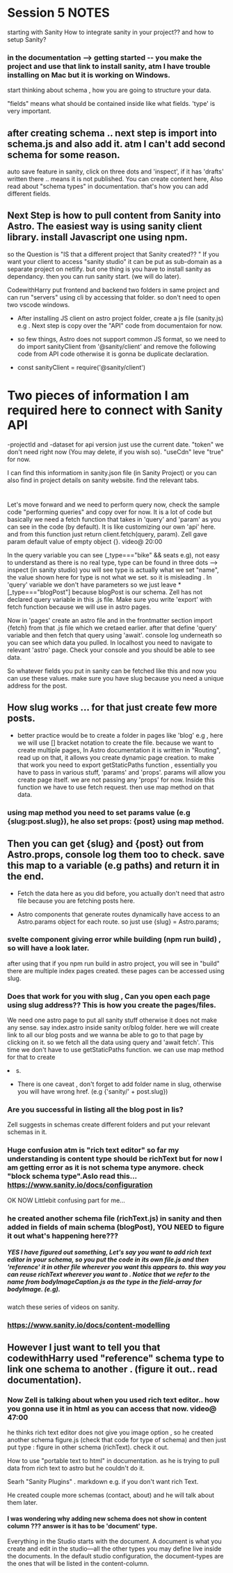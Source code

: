 # Session 5 NOTES

starting with Sanity
How to integrate sanity in your project?? and how to setup Sanity?

### in the documentation --> getting started -- you make the project and use that link to install sanity, atm I have trouble installing on Mac but it is working on Windows.

start thinking about schema , how you are going to structure your data. 

"fields" means what should be contained inside like what fields. 'type' is very important. 

## after creating schema .. next step is import into schema.js and also add it.  atm I can't add second schema for some reason.

auto save feature in sanity, click on three dots and 'inspect', if it has 'drafts' written there .. means it is not published.  You can create content here, Also read about "schema types" in documentation. that's how you can add different fields.

## Next Step is how to pull content from Sanity into Astro. The easiest way is using sanity client library. install Javascript one using npm.  

so the Question is "IS that a different project that Sanity created?? " If you want your client to access "sanity studio" it can be put as sub-domain as a separate project on netlify. but one thing is you have to install sanity as dependancy. then you can run sanity start. (we will do later).

CodewithHarry put frontend and backend two folders in same project and can run "servers" using cli by accessing that folder. so don't need to open two vscode windows.

- After installing JS client on astro project folder, create a js file (sanity.js) e.g . Next step is copy over the "API" code from documentaion for now. 
- so few things, Astro does not support common JS format, so we need to do import sanityClient from '@sanity/client' and remove the following code from API code otherwise it is gonna be duplicate declaration.

- const sanityClient = require('@sanity/client')
# Two pieces of information I am required here to connect with Sanity API 
-projectId and 
-dataset
for api version just use the current date. "token" we don't need right now (You may delete, if you wish so). "useCdn" leve "true" for now. 

I can find this informatiom in sanity.json file (in Sanity Project) or you can also find in project details on sanity website. find the relevant tabs. 
#
Let's move forward and we need to perform query now, check the sample code "performing queries" and copy over for now.
It is a lot of code but basically we need a fetch function that takes in 'query' and 'param' as you can see in the code (by default). It is like customizing our own 'api' here. and from this function just return client.fetch(query, param). Zell gave param default value of empty object {}. video@ 20:00

In the query variable you can see (_type==="bike" && seats e.g), not easy to understand as there is no real type, type can be found in three dots --> inspect (in sanity studio) you will see type is actually what we set "name", the value shown here for type is not what we set. so it is misleading . In 'query' variable we don't have parameters so we just leave *[_type==="blogPost"] because blogPost is our schema. Zell has not declared query variable in this .js file. Make sure you write 'export' with fetch function because we will use in astro pages. 



Now in 'pages' create an astro file and in the frontmatter section import {fetch} from that .js file which we cretaed earlier. after that define 'query' variable and then fetch that query using 'await'. console log underneath so you can see which data you pulled. In localhost you need to navigate to relevant 'astro' page. Check your console and you should be able to see data. 

So whatever fields you put in sanity can be fetched like this and now you can use these values. make sure you have slug because you need a unique address for the post.

## How slug works ... for that just create few more posts.

- better practice would be to create a folder in pages like 'blog' e.g , here we will use [] bracket notation to create the file. because we want to create multiple pages, In Astro documentation it is written in "Routing", read up on that, it allows you create dynamic page creation. to make that work you need to export getStaticPaths function , essentially you have to pass in various stuff, 'params' and 'props'. params will allow you create page itself. we are not passing any 'props' for now. Inside this function we have to use fetch request. then use map method on that data. 
### using map method you need to set params value (e.g {slug:post.slug}), he also set props: {post} using map method. 
Then you can get {slug} and {post} out from Astro.props, console log them too to check.
save this map to a variable (e.g paths) and return it in the end. 
- 
- Fetch the data here as you did before, you actually don't need that astro file because you are fetching posts here.

- Astro components that generate routes dynamically have access to an Astro.params object for each route. so just use {slug} = Astro.params;
### svelte component giving error while building (npm run build) , so will have a look later. 

after using that if you npm run build in astro project, you will see in "build" there are multiple index pages created. these pages can be accessed using slug.

### Does that work for you with slug , Can you open each page using slug address?? This is how you create the pages/files.

We need one astro page to put all sanity stuff otherwise it does not make any sense. say index.astro inside sanity or/blog folder. here we will create link to all our blog posts and we wanna be able to go to that page by clicking on it. so we fetch all the data using query and 'await fetch'. This time we don't have to use getStaticPaths function. we can use map method for that to create <li>s.
  
  - There is one caveat , don't forget to add folder name in slug, otherwise you will have wrong href. (e.g {'sanity/' + post.slug})
  ### Are you successful in listing all the blog post in lis?
  
  Zell suggests in schemas create different folders and put your relevant schemas in it. 
### Huge confusion atm is "rich text editor" so far my understanding is content type should be richText but for now I am getting error as it is not  schema type anymore. check "block schema type".Aslo read this... https://www.sanity.io/docs/configuration
  
  OK NOW Littlebit confusing part for me...
  
  ### he created another schema file (richText.js) in sanity and then added in fields of main schema (blogPost), YOU NEED to figure it out what's happening here???
  ##### YES I have figured out something, Let's say you want to add rich text editor in your schema, so you put the code in its own file.js and then 'reference' it in other file wherever you want this appears to. this way you can reuse richText wherever you want to . Notice that we refer to the name from bodyImageCaption.js as the type in the field-array for bodyImage. (e.g).
  
  watch these series of videos on sanity. 
  ### https://www.sanity.io/docs/content-modelling
  ## However I just want to tell you that codewithHarry used "reference" schema type to link one schema to another . (figure it out.. read documentation).
  
  ### Now Zell is talking about when you used rich text editor.. how you gonna use it in html as you can access that now. video@ 47:00
  
  he thinks rich text editor does not give you image option , so he created another schema figure.js (check that code for type of schema) and then just put type : figure in other schema (richText). check it out.
  
  How to use "portable text to html" in documentation. as he is trying to pull data from rich text to astro but he couldn't do it. 
  
  Searh "Sanity Plugins" . markdown e.g. if you don't want rich Text. 
  
  
  
  He created couple more schemas (contact, about) and he will talk about them later. 
  


#### I was wondering why adding new schema does not show in content column ??? answer is it has to be 'document' type. 
  Everything in the Studio starts with the document. A document is what you create and edit in the studio—all the other types you may define live inside the documents. In the default studio configuration, the document-types are the ones that will be listed in the content-column.





























